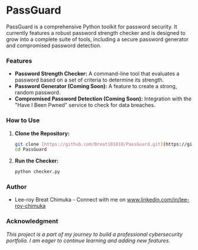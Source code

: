 # PassGuard

PassGuard is a comprehensive Python toolkit for password security. It currently features a robust password strength checker and is designed to grow into a complete suite of tools, including a secure password generator and compromised password detection.

### Features

-   **Password Strength Checker:** A command-line tool that evaluates a password based on a set of criteria to determine its strength.
-   **Password Generator (Coming Soon):** A feature to create a strong, random password.
-   **Compromised Password Detection (Coming Soon):** Integration with the "Have I Been Pwned" service to check for data breaches.

### How to Use

1.  **Clone the Repository:**
    ```bash
    git clone [https://github.com/Breat101010/PassGuard.git](https://github.com/Breat101010/PassGuard.git)
    cd PassGuard
    ```

2.  **Run the Checker:**
    ```bash
    python checker.py
    ```

### Author

-   Lee-roy Breat Chimuka - Connect with me on www.linkedin.com/in/lee-roy-chimuka

### Acknowledgment

*This project is a part of my journey to build a professional cybersecurity portfolio. I am eager to continue learning and adding new features.*
